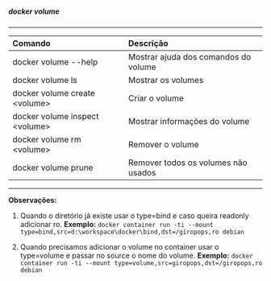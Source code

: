 
##### docker volume
***


|Comando|Descrição|
|:--|:--|
|docker volume --help| Mostrar ajuda dos comandos do volume|
|docker volume ls | Mostrar os volumes|
|docker volume create \<volume\> | Criar o volume|
|docker volume inspect \<volume\>| Mostrar informações do volume|
|docker volume rm \<volume\>|Remover o volume|
|docker volume prune| Remover todos os volumes não usados|

***
**Observações:** 

1. Quando o diretório já existe usar  o type=bind e caso queira readonly adicionar ro.
**Exemplo:** `docker container run -ti --mount type=bind,src=d:\workspace\docker\bind,dst=/giropops,ro debian`

2. Quando precisamos adicionar o volume no container usar  o type=volume e passar no source o nome do volume.
**Exemplo:** `docker container run -ti --mount type=volume,src=giropops,dst=/giropops,ro debian`


